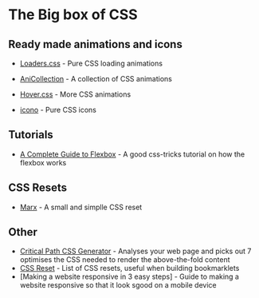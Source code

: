 # The Big box of CSS

## Ready made animations and icons
 - [Loaders.css](https://github.com/sbrl/thebigwarehouse/blob/master/BigBoxOfJavascript.md) - Pure CSS loading animations
 - [AniCollection](https://anicollection.github.io/#/) - A collection of CSS animations
 - [Hover.css](https://ianlunn.github.io/Hover/) - More CSS animations

 - [icono](https://saeedalipoor.github.io/icono/) - Pure CSS icons

## Tutorials
 - [A Complete Guide to Flexbox](https://css-tricks.com/snippets/css/a-guide-to-flexbox/) - A good css-tricks tutorial on how the flexbox works

## CSS Resets
 - [Marx](https://mblode.github.io/marx/) - A small and simplle CSS reset

## Other
 - [Critical Path CSS Generator](http://jonassebastianohlsson.com/criticalpathcssgenerator/) - Analyses your web page and picks out 7 optimises the CSS needed to render the above-the-fold content
 - [CSS Reset](http://www.cssreset.com/) - List of CSS resets, useful when building bookmarklets
 - [Making a website responsive in 3 easy steps] - Guide to making a website responsive so that it look sgood on a mobile device

